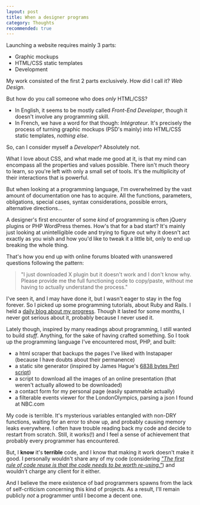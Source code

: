 ```yaml
---
layout: post
title: When a designer programs
category: Thoughts
recommended: true
---
```


Launching a website requires mainly 3 parts:

* Graphic mockups
* HTML/CSS static templates
* Development

My work consisted of the first 2 parts exclusively. How did I call it? *Web Design*.

But how do you call someone who does *only* HTML/CSS?

* In English, it seems to be mostly called *Front-End Developer*, though it doesn't involve any programming skill.
* In French, we have a word for that though: *Intégrateur*. It's precisely the process of turning graphic mockups (PSD's mainly) into HTML/CSS static templates, *nothing else*.

So, can I consider myself a *Developer*? Absolutely not.

What I love about CSS, and what made me good at it, is that my mind can encompass all the properties and values possible. There isn't much theory to learn, so you're left with only a small set of tools. It's the multiplicity of their interactions that is powerful.

But when looking at a programming language, I'm overwhelmed by the vast amount of documentation one has to acquire. All the functions, parameters, obligations, special cases, syntax considerations, possible errors, alternative directions...

A designer's first encounter of some *kind* of programming is often jQuery plugins or PHP WordPress themes. How's that for a bad start? It's mainly just looking at unintelligible code and trying to figure out why it doesn't act exactly as you wish and how you'd like to tweak it a little bit, only to end up breaking the whole thing.

That's how you end up with online forums bloated with unanswered questions following the pattern:

> "I just downloaded X plugin but it doesn't work and I don't know why. Please provide me the full functioning code to copy/paste, without me having to actually understand the process."

I've seen it, and I may have done it, but I wasn't eager to stay in the fog forever. So I picked up some programming tutorials, about Ruby and Rails. I held a [daily blog about my progress](http://29minparjour.bbxdesign.com/). Though it lasted for some months, I never got serious about it, probably because I never used it.

Lately though, inspired by many readings about programming, I still wanted to build *stuff*. Anything, for the sake of having crafted something. So I took up the programming language I've encountered most, PHP, and built:

* a html scraper that backups the pages I've liked with Instapaper (because I have doubts about their permanence)
* a static site generator (inspired by James Hague's [6838 bytes Perl script](http://prog21.dadgum.com/77.html))
* a script to download all the images of an online presentation (that weren't actually allowed to be downloaded)
* a contact form for my personal page (easily spammable actually)
* a filterable events viewer for the LondonOlympics, parsing a json I found at NBC.com

My code is terrible. It's mysterious variables entangled with non-DRY functions, waiting for an error to show up, and probably causing memory leaks everywhere. I often have trouble reading back my code and decide to restart from scratch. Still, it works(!) and I feel a sense of achievement that probably every programmer has encountered.

But, I **know** it's **terrible** code, and I know that making it work doesn't make it good. I personally wouldn't share any of my code (considering [*"The first rule of code reuse is that the code needs to be worth re-using."*](http://thedailywtf.com/Articles/Code-Refuse.aspx)) and wouldn't charge any client for it either.

And I believe the mere existence of bad programmers spawns from the lack of self-criticism concerning this kind of projects. As a result, I'll remain publicly *not* a programmer until I become a decent one.
